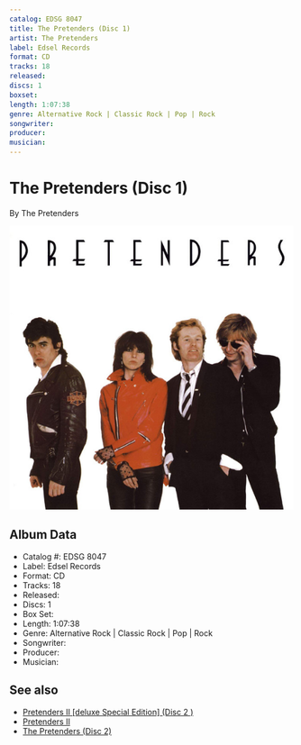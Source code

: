 ```yaml
---
catalog: EDSG 8047
title: The Pretenders (Disc 1)
artist: The Pretenders
label: Edsel Records
format: CD
tracks: 18
released: 
discs: 1
boxset: 
length: 1:07:38
genre: Alternative Rock | Classic Rock | Pop | Rock
songwriter: 
producer: 
musician: 
---
```


# The Pretenders (Disc 1)

By The Pretenders

![](../../assets/cdcovers/Pretenders-Pretenders.png)

## Album Data

- Catalog #: EDSG 8047
- Label: Edsel Records
- Format: CD
- Tracks: 18
- Released: 
- Discs: 1
- Box Set: 
- Length: 1:07:38
- Genre: Alternative Rock | Classic Rock | Pop | Rock
- Songwriter: 
- Producer: 
- Musician: 


## See also

- [Pretenders II \[deluxe Special Edition\] (Disc 2 )](Pretenders_II_[deluxe_Special_Edition]_Disc_2_.md)
- [Pretenders II](Pretenders_II.md)
- [The Pretenders (Disc 2)](The_Pretenders_Disc_2.md)
